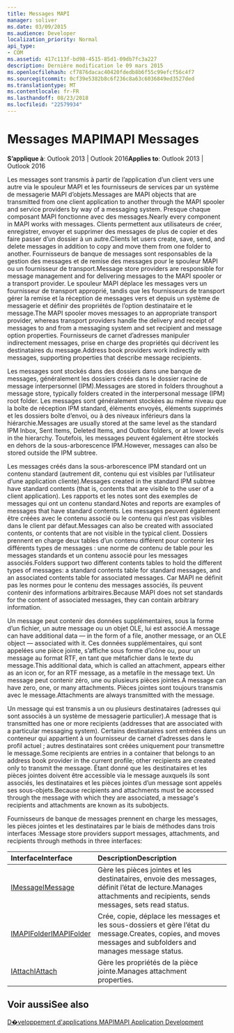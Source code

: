```yaml
---
title: Messages MAPI
manager: soliver
ms.date: 03/09/2015
ms.audience: Developer
localization_priority: Normal
api_type:
- COM
ms.assetid: 417c113f-bd98-4515-85d1-09db7fc3a227
description: Dernière modification le 09 mars 2015
ms.openlocfilehash: cf7876dacac40420fdedb8b6f55c99efcf56c4f7
ms.sourcegitcommit: 0cf39e5382b8c6f236c8a63c6036849ed3527ded
ms.translationtype: MT
ms.contentlocale: fr-FR
ms.lasthandoff: 08/23/2018
ms.locfileid: "22579934"
---
```

# <a name="mapi-messages"></a><span data-ttu-id="176c8-103">Messages MAPI</span><span class="sxs-lookup"><span data-stu-id="176c8-103">MAPI Messages</span></span>

  
  
<span data-ttu-id="176c8-104">**S’applique à**: Outlook 2013 | Outlook 2016</span><span class="sxs-lookup"><span data-stu-id="176c8-104">**Applies to**: Outlook 2013 | Outlook 2016</span></span> 
  
<span data-ttu-id="176c8-105">Les messages sont transmis à partir de l’application d’un client vers une autre via le spouleur MAPI et les fournisseurs de services par un système de messagerie MAPI d’objets.</span><span class="sxs-lookup"><span data-stu-id="176c8-105">Messages are MAPI objects that are transmitted from one client application to another through the MAPI spooler and service providers by way of a messaging system.</span></span> <span data-ttu-id="176c8-106">Presque chaque composant MAPI fonctionne avec des messages.</span><span class="sxs-lookup"><span data-stu-id="176c8-106">Nearly every component in MAPI works with messages.</span></span> <span data-ttu-id="176c8-107">Clients permettent aux utilisateurs de créer, enregistrer, envoyer et supprimer des messages de plus de copier et des faire passer d’un dossier à un autre.</span><span class="sxs-lookup"><span data-stu-id="176c8-107">Clients let users create, save, send, and delete messages in addition to copy and move them from one folder to another.</span></span> <span data-ttu-id="176c8-108">Fournisseurs de banque de messages sont responsables de la gestion des messages et de remise des messages pour le spouleur MAPI ou un fournisseur de transport.</span><span class="sxs-lookup"><span data-stu-id="176c8-108">Message store providers are responsible for message management and for delivering messages to the MAPI spooler or a transport provider.</span></span> <span data-ttu-id="176c8-109">Le spouleur MAPI déplace les messages vers un fournisseur de transport approprié, tandis que les fournisseurs de transport gérer la remise et la réception de messages vers et depuis un système de messagerie et définir des propriétés de l’option destinataire et le message.</span><span class="sxs-lookup"><span data-stu-id="176c8-109">The MAPI spooler moves messages to an appropriate transport provider, whereas transport providers handle the delivery and receipt of messages to and from a messaging system and set recipient and message option properties.</span></span> <span data-ttu-id="176c8-110">Fournisseurs de carnet d’adresses manipuler indirectement messages, prise en charge des propriétés qui décrivent les destinataires du message.</span><span class="sxs-lookup"><span data-stu-id="176c8-110">Address book providers work indirectly with messages, supporting properties that describe message recipients.</span></span>
  
<span data-ttu-id="176c8-111">Les messages sont stockés dans des dossiers dans une banque de messages, généralement les dossiers créés dans le dossier racine de message interpersonnel (IPM).</span><span class="sxs-lookup"><span data-stu-id="176c8-111">Messages are stored in folders throughout a message store, typically folders created in the interpersonal message (IPM) root folder.</span></span> <span data-ttu-id="176c8-112">Les messages sont généralement stockées au même niveau que la boîte de réception IPM standard, éléments envoyés, éléments supprimés et les dossiers boîte d’envoi, ou à des niveaux inférieurs dans la hiérarchie.</span><span class="sxs-lookup"><span data-stu-id="176c8-112">Messages are usually stored at the same level as the standard IPM Inbox, Sent Items, Deleted Items, and Outbox folders, or at lower levels in the hierarchy.</span></span> <span data-ttu-id="176c8-113">Toutefois, les messages peuvent également être stockés en dehors de la sous-arborescence IPM.</span><span class="sxs-lookup"><span data-stu-id="176c8-113">However, messages can also be stored outside the IPM subtree.</span></span>
  
<span data-ttu-id="176c8-114">Les messages créés dans la sous-arborescence IPM standard ont un contenu standard (autrement dit, contenu qui est visibles par l’utilisateur d’une application cliente).</span><span class="sxs-lookup"><span data-stu-id="176c8-114">Messages created in the standard IPM subtree have standard contents (that is, contents that are visible to the user of a client application).</span></span> <span data-ttu-id="176c8-115">Les rapports et les notes sont des exemples de messages qui ont un contenu standard.</span><span class="sxs-lookup"><span data-stu-id="176c8-115">Notes and reports are examples of messages that have standard contents.</span></span> <span data-ttu-id="176c8-116">Les messages peuvent également être créées avec le contenu associé ou le contenu qui n’est pas visibles dans le client par défaut.</span><span class="sxs-lookup"><span data-stu-id="176c8-116">Messages can also be created with associated contents, or contents that are not visible in the typical client.</span></span> <span data-ttu-id="176c8-117">Dossiers prennent en charge deux tables d’un contenu différent pour contenir les différents types de messages : une norme de contenu de table pour les messages standards et un contenu associé pour les messages associés.</span><span class="sxs-lookup"><span data-stu-id="176c8-117">Folders support two different contents tables to hold the different types of messages: a standard contents table for standard messages, and an associated contents table for associated messages.</span></span> <span data-ttu-id="176c8-118">Car MAPI ne définit pas les normes pour le contenu des messages associés, ils peuvent contenir des informations arbitraires.</span><span class="sxs-lookup"><span data-stu-id="176c8-118">Because MAPI does not set standards for the content of associated messages, they can contain arbitrary information.</span></span> 
  
<span data-ttu-id="176c8-119">Un message peut contenir des données supplémentaires, sous la forme d’un fichier, un autre message ou un objet OLE, lui est associé.</span><span class="sxs-lookup"><span data-stu-id="176c8-119">A message can have additional data — in the form of a file, another message, or an OLE object — associated with it.</span></span> <span data-ttu-id="176c8-120">Ces données supplémentaires, qui sont appelées une pièce jointe, s’affiche sous forme d’icône ou, pour un message au format RTF, en tant que métafichier dans le texte du message.</span><span class="sxs-lookup"><span data-stu-id="176c8-120">This additional data, which is called an attachment, appears either as an icon or, for an RTF message, as a metafile in the message text.</span></span> <span data-ttu-id="176c8-121">Un message peut contenir zéro, une ou plusieurs pièces jointes.</span><span class="sxs-lookup"><span data-stu-id="176c8-121">A message can have zero, one, or many attachments.</span></span> <span data-ttu-id="176c8-122">Pièces jointes sont toujours transmis avec le message.</span><span class="sxs-lookup"><span data-stu-id="176c8-122">Attachments are always transmitted with the message.</span></span>
  
<span data-ttu-id="176c8-123">Un message qui est transmis a un ou plusieurs destinataires (adresses qui sont associés à un système de messagerie particulier).</span><span class="sxs-lookup"><span data-stu-id="176c8-123">A message that is transmitted has one or more recipients (addresses that are associated with a particular messaging system).</span></span> <span data-ttu-id="176c8-124">Certains destinataires sont entrées dans un conteneur qui appartient à un fournisseur de carnet d’adresses dans le profil actuel ; autres destinataires sont créées uniquement pour transmettre le message.</span><span class="sxs-lookup"><span data-stu-id="176c8-124">Some recipients are entries in a container that belongs to an address book provider in the current profile; other recipients are created only to transmit the message.</span></span> <span data-ttu-id="176c8-125">Étant donné que les destinataires et les pièces jointes doivent être accessible via le message auxquels ils sont associés, les destinataires et les pièces jointes d’un message sont appelés ses sous-objets.</span><span class="sxs-lookup"><span data-stu-id="176c8-125">Because recipients and attachments must be accessed through the message with which they are associated, a message's recipients and attachments are known as its subobjects.</span></span> 
  
<span data-ttu-id="176c8-126">Fournisseurs de banque de messages prennent en charge les messages, les pièces jointes et les destinataires par le biais de méthodes dans trois interfaces :</span><span class="sxs-lookup"><span data-stu-id="176c8-126">Message store providers support messages, attachments, and recipients through methods in three interfaces:</span></span> 
  
|<span data-ttu-id="176c8-127">**Interface**</span><span class="sxs-lookup"><span data-stu-id="176c8-127">**Interface**</span></span>|<span data-ttu-id="176c8-128">**Description**</span><span class="sxs-lookup"><span data-stu-id="176c8-128">**Description**</span></span>|
|:-----|:-----|
|[<span data-ttu-id="176c8-129">IMessage</span><span class="sxs-lookup"><span data-stu-id="176c8-129">IMessage</span></span>](imessageimapiprop.md) <br/> |<span data-ttu-id="176c8-130">Gère les pièces jointes et les destinataires, envoie des messages, définit l’état de lecture.</span><span class="sxs-lookup"><span data-stu-id="176c8-130">Manages attachments and recipients, sends messages, sets read status.</span></span>  <br/> |
|[<span data-ttu-id="176c8-131">IMAPIFolder</span><span class="sxs-lookup"><span data-stu-id="176c8-131">IMAPIFolder</span></span>](imapifolderimapicontainer.md) <br/> |<span data-ttu-id="176c8-132">Crée, copie, déplace les messages et les sous-dossiers et gère l’état du message.</span><span class="sxs-lookup"><span data-stu-id="176c8-132">Creates, copies, and moves messages and subfolders and manages message status.</span></span>  <br/> |
|[<span data-ttu-id="176c8-133">IAttach</span><span class="sxs-lookup"><span data-stu-id="176c8-133">IAttach</span></span>](iattachimapiprop.md) <br/> |<span data-ttu-id="176c8-134">Gère les propriétés de la pièce jointe.</span><span class="sxs-lookup"><span data-stu-id="176c8-134">Manages attachment properties.</span></span>  <br/> |
   
## <a name="see-also"></a><span data-ttu-id="176c8-135">Voir aussi</span><span class="sxs-lookup"><span data-stu-id="176c8-135">See also</span></span>



[<span data-ttu-id="176c8-136">D�veloppement d'applications MAPI</span><span class="sxs-lookup"><span data-stu-id="176c8-136">MAPI Application Development</span></span>](mapi-application-development.md)

